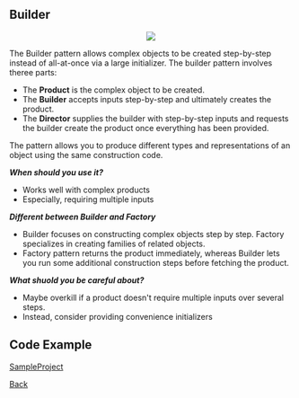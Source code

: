 ##  Builder

<p align="center">
  <image src="images/builder.png"></image>
</p>



The Builder pattern allows complex objects to be created step-by-step instead of all-at-once via a large initializer.
The builder pattern involves theree parts:
- The <b>Product</b> is the complex object to be created.
- The <b>Builder</b> accepts inputs step-by-step and ultimately creates the product.
- The <b>Director</b> supplies the builder with step-by-step inputs and requests the builder create the product once everything has been provided.

The pattern allows you to produce different types and representations of an object using the same construction code.

***When should you use it?***
- Works well with complex products
- Especially, requiring multiple inputs

***Different between Builder and Factory***

- Builder focuses on constructing complex objects step by step. Factory specializes in creating families of related objects. 
- Factory pattern returns the product immediately, whereas Builder lets you run some additional construction steps before fetching the product.
 
***What shuold you be careful about?***

- Maybe overkill if a product doesn't require multiple inputs over several steps.
- Instead, consider providing convenience initializers

## Code Example
[SampleProject]

[SampleProject]: ../samples/Builder-pattern/ "SampleProject"






[Back]

[Back]: ../README.md "Back"
